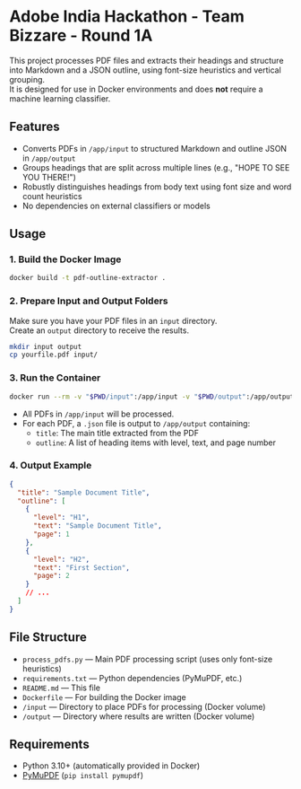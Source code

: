 # Adobe India Hackathon - Team Bizzare - Round 1A

This project processes PDF files and extracts their headings and structure into Markdown and a JSON outline, using font-size heuristics and vertical grouping.  
It is designed for use in Docker environments and does **not** require a machine learning classifier.

## Features

- Converts PDFs in `/app/input` to structured Markdown and outline JSON in `/app/output`
- Groups headings that are split across multiple lines (e.g., "HOPE TO SEE YOU THERE!")
- Robustly distinguishes headings from body text using font size and word count heuristics
- No dependencies on external classifiers or models

## Usage

### 1. Build the Docker Image

```sh
docker build -t pdf-outline-extractor .
```

### 2. Prepare Input and Output Folders

Make sure you have your PDF files in an `input` directory.  
Create an `output` directory to receive the results.

```sh
mkdir input output
cp yourfile.pdf input/
```

### 3. Run the Container

```sh
docker run --rm -v "$PWD/input":/app/input -v "$PWD/output":/app/output pdf-outline-extractor
```

- All PDFs in `/app/input` will be processed.
- For each PDF, a `.json` file is output to `/app/output` containing:
  - `title`: The main title extracted from the PDF
  - `outline`: A list of heading items with level, text, and page number

### 4. Output Example

```json
{
  "title": "Sample Document Title",
  "outline": [
    {
      "level": "H1",
      "text": "Sample Document Title",
      "page": 1
    },
    {
      "level": "H2",
      "text": "First Section",
      "page": 2
    }
    // ...
  ]
}
```

## File Structure

- `process_pdfs.py` — Main PDF processing script (uses only font-size heuristics)
- `requirements.txt` — Python dependencies (PyMuPDF, etc.)
- `README.md` — This file
- `Dockerfile` — For building the Docker image
- `/input` — Directory to place PDFs for processing (Docker volume)
- `/output` — Directory where results are written (Docker volume)

## Requirements

- Python 3.10+ (automatically provided in Docker)
- [PyMuPDF](https://pymupdf.readthedocs.io/en/latest/) (`pip install pymupdf`)
